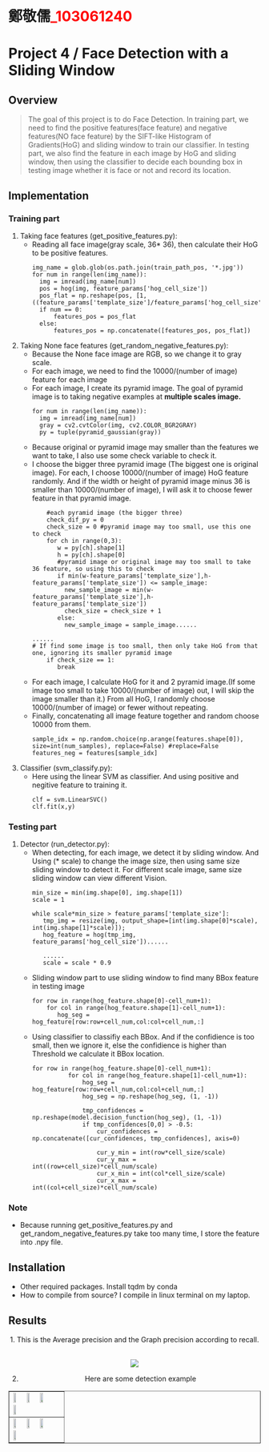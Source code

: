 # 鄭敬儒<span style="color:red">_103061240</span>

# Project 4 / Face Detection with a Sliding Window

## Overview
> The goal of this project is to do Face Detection. In training part, we need to find the positive features(face feature) and negative features(NO face feature) by the SIFT-like Histogram of Gradients(HoG) and sliding window to train our classifier. In testing part, we also find the feature in each image by HoG and sliding window, then using the classifier to decide each bounding box in testing image whether it is face or not and record its location.


## Implementation
### Training part
1. Taking face features (get_positive_features.py): 
	* Reading all face image(gray scale, 36* 36), then calculate their HoG to be positive features.
  	  ```
	  img_name = glob.glob(os.path.join(train_path_pos, '*.jpg'))
	  for num in range(len(img_name)):
	    img = imread(img_name[num])
	    pos = hog(img, feature_params['hog_cell_size'])
	    pos_flat = np.reshape(pos, [1, ((feature_params['template_size']/feature_params['hog_cell_size'])**2)*31])
	    if num == 0:
	        features_pos = pos_flat
	    else:
	        features_pos = np.concatenate([features_pos, pos_flat])
  	  ```
2. Taking None face features (get_random_negative_features.py):  
	* Because the None face image are RGB, so we change it to gray scale.
	* For each image, we need to find the 10000/(number of image) feature for each image
	* For each image, I create its pyramid image. The goal of pyramid image is to taking negative examples at **multiple scales image.**
  	  ```
	  for num in range(len(img_name)):
	    img = imread(img_name[num])
	    gray = cv2.cvtColor(img, cv2.COLOR_BGR2GRAY)
	    py = tuple(pyramid_gaussian(gray))
  	  ```
	* Because original or pyramid image may smaller than the features we want to take, I also use some check variable to check it.
	* I choose the bigger three pyramid image (The biggest one is original image). For each, I choose 10000/(number of image) HoG feature randomly. And if the width or height of pyramid image minus 36 is smaller than 10000/(number of image), I will ask it to choose fewer feature in that pyramid image.
  	  ```
          #each pyramid image (the bigger three)
          check_dif_py = 0
          check_size = 0 #pyramid image may too small, use this one to check
          for ch in range(0,3):
             w = py[ch].shape[1]
             h = py[ch].shape[0]
             #pyramid image or original image may too small to take 36 feature, so using this to check
             if min(w-feature_params['template_size'],h-feature_params['template_size']) <= sample_image:
               new_sample_image = min(w-feature_params['template_size'],h-feature_params['template_size'])
               check_size = check_size + 1
             else:
               new_sample_image = sample_image......
  	  ```
  	  ```
	  ......
	  # If find some image is too small, then only take HoG from that one, ignoring its smaller pyramid image
          if check_size == 1:
             break
  	  ```
	* For each image, I calculate HoG for it and 2 pyramid image.(If some image too small to take 10000/(number of image) out, I will skip the image smaller than it.) From all HoG, I randomly choose 10000/(number of image) or fewer without repeating.
	* Finally, concatenating all image feature together and random choose 10000 from them.
  	  ```
  	  sample_idx = np.random.choice(np.arange(features.shape[0]), size=int(num_samples), replace=False) #replace=False
  	  features_neg = features[sample_idx]
  	  ```
3. Classifier (svm_classify.py):
	* Here using the linear SVM as classifier. And using positive and negitive feature to training it.
  	  ```
  	  clf = svm.LinearSVC()
  	  clf.fit(x,y)
  	  ```

### Testing part
1. Detector (run_detector.py):
	* When detecting, for each image, we detect it by sliding window. And Using (* scale) to change the image size, then using same size sliding window to detect it. For different scale image, same size sliding window can view different Vision.  
  	  ```
  	  min_size = min(img.shape[0], img.shape[1])
  	  scale = 1
  	  
  	  while scale*min_size > feature_params['template_size']:
  	     tmp_img = resize(img, output_shape=[int(img.shape[0]*scale), int(img.shape[1]*scale)]);
  	     hog_feature = hog(tmp_img, feature_params['hog_cell_size'])......
	     
	     ......
	     scale = scale * 0.9
  	  ```
	* Sliding window part to use sliding window to find many BBox feature in testing image
  	  ```
  	  for row in range(hog_feature.shape[0]-cell_num+1):
  	      for col in range(hog_feature.shape[1]-cell_num+1):
  	         hog_seg = hog_feature[row:row+cell_num,col:col+cell_num,:]
  	  ```
	* Using classifier to classifiy each BBox. And if the confidience is too small, then we ignore it, else the confidience is higher than Threshold we calculate it BBox location.
  	  ```
  	  for row in range(hog_feature.shape[0]-cell_num+1):
                for col in range(hog_feature.shape[1]-cell_num+1):
                    hog_seg = hog_feature[row:row+cell_num,col:col+cell_num,:]
                    hog_seg = np.reshape(hog_seg, (1, -1))

                    tmp_confidences = np.reshape(model.decision_function(hog_seg), (1, -1))
                    if tmp_confidences[0,0] > -0.5:
                        cur_confidences = np.concatenate([cur_confidences, tmp_confidences], axis=0)

                        cur_y_min = int(row*cell_size/scale)
                        cur_y_max = int((row+cell_size)*cell_num/scale)
                        cur_x_min = int(col*cell_size/scale)
                        cur_x_max = int((col+cell_size)*cell_num/scale)
  	  ```

### Note
* Because running get_positive_features.py and get_random_negative_features.py take too many time, I store the feature into .npy file.  
	
## Installation
* Other required packages. Install tqdm by conda
* How to compile from source?  I compile in linux terminal on my laptop.

## Results

<center>
<p>
1. This is the Average precision and the Graph precision according to recall.  
<p>
<img src="/code/visualizations/average_precision.png">

2. Here are some detection example
</center>
<table border=1>
<tr>
<td>
<img src="/code/visualizations/detections_Argentina.jpg" width="24%"/>
<img src="/code/visualizations/detections_Arsenal.jpg"  width="24%"/>
<img src="/code/visualizations/detections_audrey2.jpg" width="24%"/>
<img src="/code/visualizations/detections_clapton.jpg" width="24%"/>
</td>
</tr>

<tr>
<td>
<img src="/code/visualizations/detections_cnn2221.jpg" width="24%"/>
<img src="/code/visualizations/detections_original1.jpg"  width="24%"/>
<img src="/code/visualizations/detections_kaari-stef.jpg" width="24%"/>
<img src="/code/visualizations/detections_music-groups-double.jpg" width="24%"/>
</td>
</tr>

</table>


